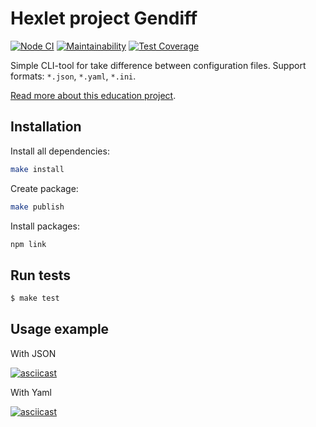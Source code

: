 # Hexlet project Gendiff

[![Node CI](https://github.com/bondiano/frontend-project-lvl2/workflows/Node%20CI/badge.svg)](https://github.com/bondiano/frontend-project-lvl2/actions)
[![Maintainability](https://api.codeclimate.com/v1/badges/c231f8a3989bcd465d2a/maintainability)](https://codeclimate.com/github/bondiano/frontend-project-lvl2/maintainability)
[![Test Coverage](https://api.codeclimate.com/v1/badges/c231f8a3989bcd465d2a/test_coverage)](https://codeclimate.com/github/bondiano/frontend-project-lvl2/test_coverage)

Simple CLI-tool for take difference between configuration files. Support formats: `*.json`, `*.yaml`, `*.ini`.

[Read more about this education project](https://ru.hexlet.io/professions/frontend/projects/46).

## Installation

Install all dependencies:
```sh
make install
```

Create package:
```sh
make publish
```

Install packages:
```sh
npm link
```

## Run tests

```sh
$ make test
```

## Usage example

With JSON

[![asciicast](https://asciinema.org/a/2HjTSxtdgrBhWD2xKNoearBv5.svg)](https://asciinema.org/a/2HjTSxtdgrBhWD2xKNoearBv5)

With Yaml

[![asciicast](https://asciinema.org/a/SFqUlbyGz1mB5PC7GOkMkMD2I.svg)](https://asciinema.org/a/SFqUlbyGz1mB5PC7GOkMkMD2I)